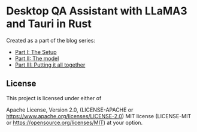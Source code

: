 # Desktop QA Assistant with LLaMA3 and Tauri in Rust
Created as a part of the blog series:

- [Part I: The Setup](https://blog.anubhab.me/tech/part-1-desktop-qa-assistant-with-llama3-and-tauri-in-rust/)
- [Part II: The model](https://blog.anubhab.me/tech/part-2-desktop-qa-assistant-with-llama3-and-tauri-in-rust/)
- [Part III: Putting it all together](https://blog.anubhab.me/tech/part-3-desktop-qa-assistant-with-llama3-and-tauri-in-rust/)

## License

This project is licensed under either of

Apache License, Version 2.0, (LICENSE-APACHE or https://www.apache.org/licenses/LICENSE-2.0)
MIT license (LICENSE-MIT or https://opensource.org/licenses/MIT)
at your option.